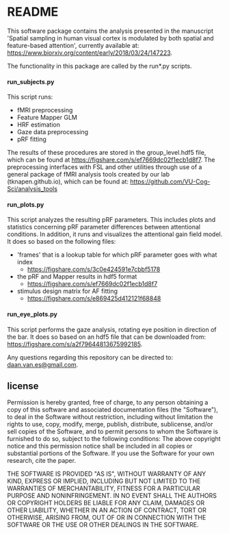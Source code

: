 # README

This software package contains the analysis presented in the manuscript 'Spatial sampling in human visual cortex is modulated by both spatial and feature-based attention', currently available at: https://www.biorxiv.org/content/early/2018/03/24/147223.

The functionality in this package are called by the run*.py scripts. 

#### run_subjects.py
This script runs:
* fMRI preprocessing
* Feature Mapper GLM
* HRF estimation
* Gaze data preprocessing
* pRF fitting

The results of these procedures are stored in the group_level.hdf5 file, which can be found at https://figshare.com/s/ef7669dc02f1ecb1d8f7. The preprocessing interfaces with FSL and other utilities through use of a general package of fMRI analysis tools created by our lab (tknapen.github.io), which can be found at: https://github.com/VU-Cog-Sci/analysis_tools

#### run_plots.py
This script analyzes the resulting pRF parameters. This includes plots and statistics concerning pRF parameter differences between attentional conditions. In addition, it runs and visualizes the attentional gain field model. It does so based on the following files:

* 'frames' that is a lookup table for which pRF parameter goes with what index
    - https://figshare.com/s/3c0e424591e7cbbf5178
* the pRF and Mapper results in hdf5 format
    - https://figshare.com/s/ef7669dc02f1ecb1d8f7
* stimulus design matrix for AF fitting
    - https://figshare.com/s/e869425d412121f68848 

#### run_eye_plots.py
This script performs the gaze analysis, rotating eye position in direction of the bar. It does so based on an hdf5 file that can be downloaded from: https://figshare.com/s/a2f79644813675992185. 

Any questions regarding this repository can be directed to: daan.van.es@gmail.com. 

## license

Permission is hereby granted, free of charge, to any person obtaining a copy of this software and associated documentation files (the "Software"), to deal in the Software without restriction, including without limitation the rights to use, copy, modify, merge, publish, distribute, sublicense, and/or sell copies of the Software, and to permit persons to whom the Software is furnished to do so, subject to the following conditions: The above copyright notice and this permission notice shall be included in all copies or substantial portions of the Software. If you use the Software for your own research, cite the paper.

THE SOFTWARE IS PROVIDED "AS IS", WITHOUT WARRANTY OF ANY KIND, EXPRESS OR IMPLIED, INCLUDING BUT NOT LIMITED TO THE WARRANTIES OF MERCHANTABILITY, FITNESS FOR A PARTICULAR PURPOSE AND NONINFRINGEMENT. IN NO EVENT SHALL THE AUTHORS OR COPYRIGHT HOLDERS BE LIABLE FOR ANY CLAIM, DAMAGES OR OTHER LIABILITY, WHETHER IN AN ACTION OF CONTRACT, TORT OR OTHERWISE, ARISING FROM, OUT OF OR IN CONNECTION WITH THE SOFTWARE OR THE USE OR OTHER DEALINGS IN THE SOFTWARE.

